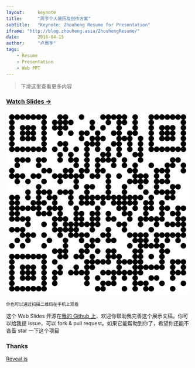 ```yaml
---
layout:     keynote
title:      "周亨个人简历及创作方案"
subtitle:   "Keynote: Zhouheng Resume for Presentation"
iframe: "http://blog.zhouheng.asia/ZhouhengResume/"
date:       2016-04-15
author:     "卢周亨"
tags:
    - Resume
    - Presentation 
    - Web PPT
---
```


> 下滑这里查看更多内容

### [Watch Slides →](http://blog.zhouheng.asia/ZhouhengResume)

<img src="../img/ZhouhengResumeQRCode.png" width="500" height="500"/>

<small class="img-hint">你也可以通过扫描二维码在手机上观看</small>

这个 Web Slides 开源在[我的 Github 上](https://github.com/luzhouheng/ZhouhengResume)，欢迎你帮助我完善这个展示文稿，你可以给我提 issue，可以 fork & pull request。如果它能帮助到你了，希望你还能不吝啬 star 一下这个项目

### Thanks

[Reveal.js](http://lab.hakim.se/reveal-js)
